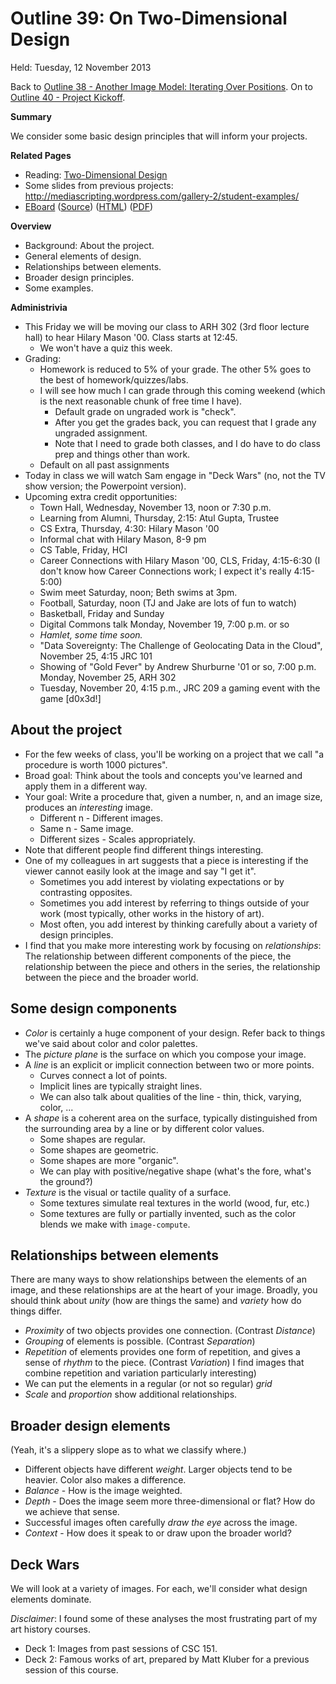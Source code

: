 Outline 39: On Two-Dimensional Design
=====================================

Held: Tuesday, 12 November 2013

Back to [Outline 38 - Another Image Model: Iterating Over Positions](outline.38.html).
On to [Outline 40 - Project Kickoff](outline.40.html).

**Summary**

We consider some basic design principles that will inform your projects.

**Related Pages**

* Reading: [Two-Dimensional Design](../readings/design-elements-reading.html)
* Some slides from previous projects: 
  <http://mediascripting.wordpress.com/gallery-2/student-examples/>
* [EBoard](../eboards/39.md) 
  ([Source](../eboards/39.md))
  ([HTML](../eboards/39.html))
  ([PDF](../eboards/39.pdf))

**Overview**

* Background: About the project.
* General elements of design.
* Relationships between elements.
* Broader design principles.
* Some examples.

**Administrivia**

* This Friday we will be moving our class to ARH 302 (3rd floor lecture
  hall) to hear Hilary Mason '00.  Class starts at 12:45.  
     * We won't have a quiz this week.
* Grading:
    * Homework is reduced to 5% of your grade.  The other 5% goes to the
      best of homework/quizzes/labs.
    * I will see how much I can grade through this coming weekend (which is 
      the next reasonable chunk of free time I have).  
        * Default grade on ungraded work is "check".
        * After you get the grades back, you can request that I grade
          any ungraded assignment.
        * Note that I need to grade both classes, and I do have to do
          class prep and things other than work.
    * Default on all past assignments 
* Today in class we will watch Sam engage in "Deck Wars" (no, not the
  TV show version; the Powerpoint version).
* Upcoming extra credit opportunities:
    * Town Hall, Wednesday, November 13, noon or 7:30 p.m.
    * Learning from Alumni, Thursday, 2:15: Atul Gupta, Trustee
    * CS Extra, Thursday, 4:30: Hilary Mason '00
    * Informal chat with Hilary Mason, 8-9 pm
    * CS Table, Friday, HCI
    * Career Connections with Hilary Mason '00, CLS, Friday, 4:15-6:30 (I
      don't know how Career Connections work; I expect it's really 4:15-5:00)
    * Swim meet Saturday, noon; Beth swims at 3pm.
    * Football, Saturday, noon (TJ and Jake are lots of fun to watch)
    * Basketball, Friday and Sunday
    * Digital Commons talk Monday, November 19, 7:00 p.m. or so
    * *Hamlet, some time soon.*
    * "Data Sovereignty: The Challenge of Geolocating Data in the Cloud",
      November 25, 4:15 JRC 101
    * Showing of "Gold Fever" by Andrew Shurburne '01 or so, 7:00 p.m.
      Monday, November 25, ARH 302
    * Tuesday, November 20, 4:15 p.m., JRC 209  a gaming event with the 
      game [d0x3d!] 

About the project
-----------------

* For the few weeks of class, you'll be working on a project that
  we call "a procedure is worth 1000 pictures".
* Broad goal: Think about the tools and concepts you've learned and
  apply them in a different way.
* Your goal: Write a procedure that, given a number, n, and an image
  size, produces an *interesting* image.
    * Different n - Different images.
    * Same n - Same image.
    * Different sizes - Scales appropriately.
* Note that different people find different things interesting.
* One of my colleagues in art suggests that a piece is interesting if 
  the viewer cannot easily look at the image and say "I get it".
    * Sometimes you add interest by violating expectations or by contrasting
      opposites.
    * Sometimes you add interest by referring to things outside of
      your work (most typically, other works in the history of art).
    * Most often, you add interest by thinking carefully about a variety
      of design principles.
* I find that you make more interesting work by focusing on *relationships*:
  The relationship between different components of the piece, the relationship
  between the piece and others in the series, the relationship between the
  piece and the broader world.

Some design components
----------------------

* *Color* is certainly a huge component of your design.  Refer back to
  things we've said about color and color palettes.
* The *picture plane* is the surface on which you compose your image.
* A *line* is an explicit or implicit connection between two or more
  points.  
    * Curves connect a lot of points.
    * Implicit lines are typically straight lines.
    * We can also talk about qualities of the line - thin, thick, varying,
      color, ...
* A *shape* is a coherent area on the surface, typically distinguished
  from the surrounding area by a line or by different color values.
    * Some shapes are regular.
    * Some shapes are geometric.
    * Some shapes are more "organic".
    * We can play with positive/negative shape (what's the fore, what's
      the ground?)
* *Texture* is the visual or tactile quality of a surface.
   * Some textures simulate real textures in the world (wood, fur, etc.)
   * Some textures are fully or partially invented, such as the color
     blends we make with `image-compute`.

Relationships between elements
------------------------------

There are many ways to show relationships between the elements of an
image, and these relationships are at the heart of your image.  Broadly,
you should think about *unity* (how are things the same) and *variety*
how do things differ.

* *Proximity* of two objects provides one connection.  (Contrast *Distance*)
* *Grouping* of elements is possible.  (Contrast *Separation*)
* *Repetition* of elements provides one form of repetition, and gives a
  sense of *rhythm* to the piece.  (Contrast *Variation*) I find images
  that combine repetition and variation particularly interesting)
* We can put the elements in a regular (or not so regular) *grid*
* *Scale* and *proportion* show additional relationships.

Broader design elements
-----------------------

(Yeah, it's a slippery slope as to what we classify where.)

* Different objects have different *weight*.  Larger objects tend to be
  heavier.  Color also makes a difference.
* *Balance* - How is the image weighted.
* *Depth* - Does the image seem more three-dimensional or flat?  How
  do we achieve that sense.
* Successful images often carefully *draw the eye* across the image.
* *Context* - How does it speak to or draw upon the broader world?

Deck Wars
---------

We will look at a variety of images.  For each, we'll consider what 
design elements dominate.

*Disclaimer*: I found some of these analyses the most frustrating part
of my art history courses.

* Deck 1: Images from past sessions of CSC 151.
* Deck 2: Famous works of art, prepared by Matt Kluber for a previous
  session of this course.

